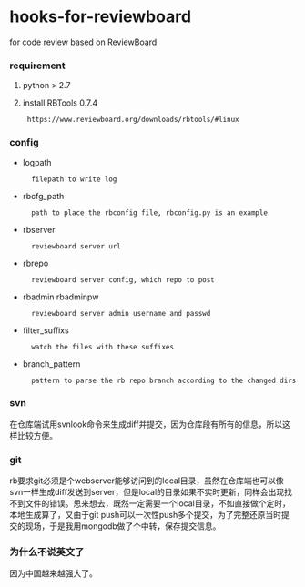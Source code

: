 # hooks-for-reviewboard
for code review based on ReviewBoard


### requirement
1. python > 2.7
2. install RBTools 0.7.4

    	https://www.reviewboard.org/downloads/rbtools/#linux

### config
* logpath

		filepath to write log

* rbcfg_path

		path to place the rbconfig file, rbconfig.py is an example

* rbserver

		reviewboard server url

* rbrepo

		reviewboard server config, which repo to post

* rbadmin rbadminpw

		reviewboard server admin username and passwd

* filter_suffixs

		watch the files with these suffixes

* branch_pattern

		pattern to parse the rb repo branch according to the changed dirs

### svn
在仓库端试用svnlook命令来生成diff并提交，因为仓库段有所有的信息，所以这样比较方便。

### git
rb要求git必须是个webserver能够访问到的local目录，虽然在仓库端也可以像svn一样生成diff发送到server，但是local的目录如果不实时更新，同样会出现找不到文件的错误。思来想去，既然一定需要一个local目录，不如直接做个定时，本地生成算了，又由于git push可以一次性push多个提交，为了完整还原当时提交的现场，于是我用mongodb做了个中转，保存提交信息。

### 为什么不说英文了
因为中国越来越强大了。
